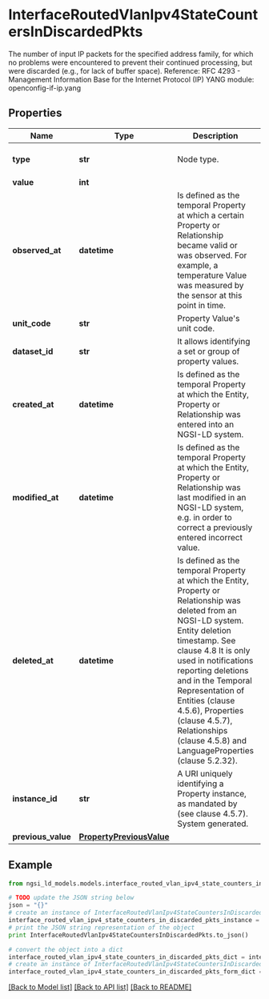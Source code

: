 # InterfaceRoutedVlanIpv4StateCountersInDiscardedPkts

The number of input IP packets for the specified address family, for which no problems were encountered to prevent their continued processing, but were discarded (e.g., for lack of buffer space).  Reference: RFC 4293 - Management Information Base for the Internet Protocol (IP)  YANG module: openconfig-if-ip.yang 

## Properties

Name | Type | Description | Notes
------------ | ------------- | ------------- | -------------
**type** | **str** | Node type.  | [optional] [default to 'Property']
**value** | **int** |  | 
**observed_at** | **datetime** | Is defined as the temporal Property at which a certain Property or Relationship became valid or was observed. For example, a temperature Value was measured by the sensor at this point in time.  | [optional] 
**unit_code** | **str** | Property Value&#39;s unit code.  | [optional] 
**dataset_id** | **str** | It allows identifying a set or group of property values.  | [optional] 
**created_at** | **datetime** | Is defined as the temporal Property at which the Entity, Property or Relationship was entered into an NGSI-LD system.  | [optional] [readonly] 
**modified_at** | **datetime** | Is defined as the temporal Property at which the Entity, Property or Relationship was last modified in an NGSI-LD system, e.g. in order to correct a previously entered incorrect value.  | [optional] [readonly] 
**deleted_at** | **datetime** | Is defined as the temporal Property at which the Entity, Property or Relationship was deleted from an NGSI-LD system.  Entity deletion timestamp. See clause 4.8 It is only used in notifications reporting deletions and in the Temporal Representation of Entities (clause 4.5.6), Properties (clause 4.5.7), Relationships (clause 4.5.8) and LanguageProperties (clause 5.2.32).  | [optional] [readonly] 
**instance_id** | **str** | A URI uniquely identifying a Property instance, as mandated by (see clause 4.5.7). System generated.  | [optional] [readonly] 
**previous_value** | [**PropertyPreviousValue**](PropertyPreviousValue.md) |  | [optional] 

## Example

```python
from ngsi_ld_models.models.interface_routed_vlan_ipv4_state_counters_in_discarded_pkts import InterfaceRoutedVlanIpv4StateCountersInDiscardedPkts

# TODO update the JSON string below
json = "{}"
# create an instance of InterfaceRoutedVlanIpv4StateCountersInDiscardedPkts from a JSON string
interface_routed_vlan_ipv4_state_counters_in_discarded_pkts_instance = InterfaceRoutedVlanIpv4StateCountersInDiscardedPkts.from_json(json)
# print the JSON string representation of the object
print InterfaceRoutedVlanIpv4StateCountersInDiscardedPkts.to_json()

# convert the object into a dict
interface_routed_vlan_ipv4_state_counters_in_discarded_pkts_dict = interface_routed_vlan_ipv4_state_counters_in_discarded_pkts_instance.to_dict()
# create an instance of InterfaceRoutedVlanIpv4StateCountersInDiscardedPkts from a dict
interface_routed_vlan_ipv4_state_counters_in_discarded_pkts_form_dict = interface_routed_vlan_ipv4_state_counters_in_discarded_pkts.from_dict(interface_routed_vlan_ipv4_state_counters_in_discarded_pkts_dict)
```
[[Back to Model list]](../README.md#documentation-for-models) [[Back to API list]](../README.md#documentation-for-api-endpoints) [[Back to README]](../README.md)


